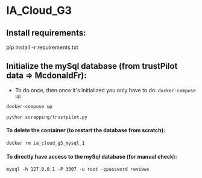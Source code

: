 # IA_Cloud_G3

## Install requirements:

pip install -r requirements.txt


## Initialize the mySql database (from trustPilot data => McdonaldFr):

- To do once, then once it's initialized you only have to do: ```docker-compose up```

```docker-compose up```

```python scrapping/trustpilot.py ```

#### To delete the container (to restart the database  from scratch):

```docker rm ia_cloud_g3_mysql_1```


#### To directly have access to the mySql database (for manual check):

```mysql -h 127.0.0.1 -P 3307 -u root -ppassword reviews```
